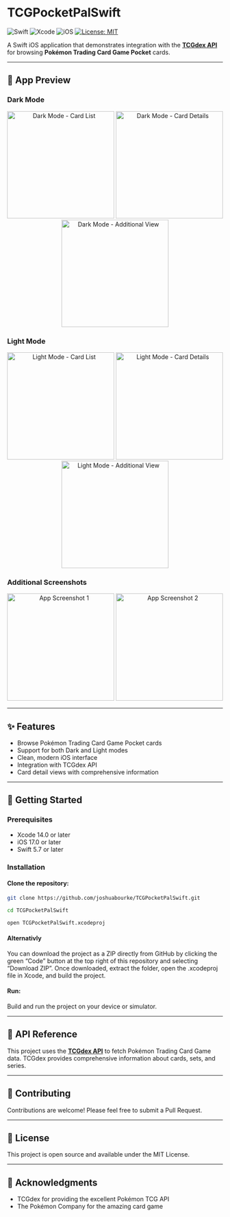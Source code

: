 # TCGPocketPalSwift

![Swift](https://img.shields.io/badge/Swift-5.7-orange?logo=swift&logoColor=white)
![Xcode](https://img.shields.io/badge/Xcode-14.0%2B-blue?logo=xcode&logoColor=white)
![iOS](https://img.shields.io/badge/iOS-17.0%2B-lightgrey?logo=apple&logoColor=white)
[![License: MIT](https://img.shields.io/badge/License-MIT-green.svg)](LICENSE)

A Swift iOS application that demonstrates integration with the **[TCGdex API](https://www.tcgdex.net/)** for browsing **Pokémon Trading Card Game Pocket** cards.

---

## 📱 App Preview

### Dark Mode
<p align="center">
  <img width="250" alt="Dark Mode - Card List" src="https://github.com/user-attachments/assets/8cc9a59c-72ee-4c7e-8b5e-76cd66644e34" />
  <img width="250" alt="Dark Mode - Card Details" src="https://github.com/user-attachments/assets/ef2e91b4-17d5-4993-b8cc-41547ed23e9c" />
  <img width="250" alt="Dark Mode - Additional View" src="https://github.com/user-attachments/assets/2e14f5ea-2969-491f-a163-83645f8e33cc" />
</p>

### Light Mode
<p align="center">
  <img width="250" alt="Light Mode - Card List" src="https://github.com/user-attachments/assets/f1f58202-548b-42cd-adf0-1995011aa7a4" />
  <img width="250" alt="Light Mode - Card Details" src="https://github.com/user-attachments/assets/eb21694a-e294-44cc-b570-d373ad505a56" />
  <img width="250" alt="Light Mode - Additional View" src="https://github.com/user-attachments/assets/d7cbc813-5814-44d8-9d75-3d4289490056" />
</p>

### Additional Screenshots
<p align="center">
  <img width="250" alt="App Screenshot 1" src="https://github.com/user-attachments/assets/fb640e5c-53db-4e62-aebe-dfd8c971465b" />
  <img width="250" alt="App Screenshot 2" src="https://github.com/user-attachments/assets/be575934-c3b3-48b5-9be8-9938227d94b4" />
</p>

---

## ✨ Features

- Browse Pokémon Trading Card Game Pocket cards
- Support for both Dark and Light modes
- Clean, modern iOS interface
- Integration with TCGdex API
- Card detail views with comprehensive information

---

## 🚀 Getting Started

### Prerequisites

- Xcode 14.0 or later  
- iOS 17.0 or later  
- Swift 5.7 or later   

### Installation

#### Clone the repository:

```bash
git clone https://github.com/joshuabourke/TCGPocketPalSwift.git

cd TCGPocketPalSwift

open TCGPocketPalSwift.xcodeproj
```
#### Alternativly

You can download the project as a ZIP directly from GitHub by clicking the green “Code” button at the top right of this repository and selecting “Download ZIP”.
Once downloaded, extract the folder, open the .xcodeproj file in Xcode, and build the project.

#### Run:

Build and run the project on your device or simulator.

---

## 🔗 API Reference

This project uses the **[TCGdex API](https://www.tcgdex.net/)** to fetch Pokémon Trading Card Game data.
TCGdex provides comprehensive information about cards, sets, and series.

---

## 🤝 Contributing

Contributions are welcome!
Please feel free to submit a Pull Request.

---

## 📄 License

This project is open source and available under the MIT License.

---

## 🙏 Acknowledgments
  * TCGdex for providing the excellent Pokémon TCG API
  * The Pokémon Company for the amazing card game
     


